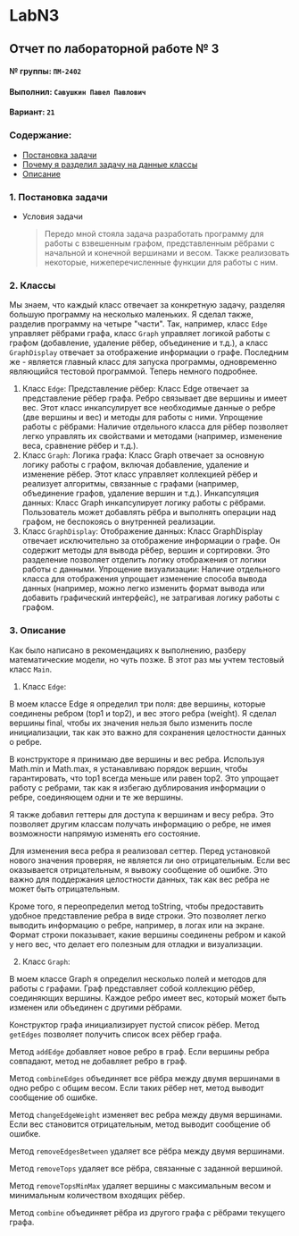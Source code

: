 # LabN3
## Отчет по лабораторной работе № 3

#### № группы: `ПМ-2402`

#### Выполнил: `Савушкин Павел Павлович`

#### Вариант: `21`

### Cодержание:

- [Постановка задачи](#1-постановка-задачи)
- [Почему я разделил задачу на данные классы](#2-классы)
- [Описание](#3-описание)

### 1. Постановка задачи

- Условия задачи
  > Передо мной стояла задача разработать программу для работы с взвешенным графом, представленным рёбрами с начальной и конечной вершинами и весом. Также реализовать некоторые, нижеперечисленные функции для работы с ним.

### 2. Классы

Мы знаем, что каждый класс отвечает за конкретную задачу, разделяя большую программу на несколько маленьких. Я сделал также, разделив программу на четыре "части". Так, например, класс `Edge` управляет рёбрами графа, класс `Graph` управляет логикой работы с графом (добавление, удаление рёбер, объединение и т.д.), а класс `GraphDisplay` отвечает за отображение информации о графе. Последним же - является главный класс для запуска программы, одновременно являющийся тестовой программой.
Теперь немного подробнее.
1. Класс `Edge`:
Представление рёбер: Класс Edge отвечает за представление рёбер графа. Ребро связывает две вершины и имеет вес. Этот класс инкапсулирует все необходимые данные о ребре (две вершины и вес) и методы для работы с ними.
Упрощение работы с рёбрами: Наличие отдельного класса для рёбер позволяет легко управлять их свойствами и методами (например, изменение веса, сравнение рёбер и т.д.).
2. Класс `Graph`:
Логика графа: Класс Graph отвечает за основную логику работы с графом, включая добавление, удаление и изменение рёбер. Этот класс управляет коллекцией рёбер и реализует алгоритмы, связанные с графами (например, объединение графов, удаление вершин и т.д.).
Инкапсуляция данных: Класс Graph инкапсулирует логику работы с рёбрами. Пользователь может добавлять рёбра и выполнять операции над графом, не беспокоясь о внутренней реализации.
3. Класс `GraphDisplay`:
Отображение данных: Класс GraphDisplay отвечает исключительно за отображение информации о графе. Он содержит методы для вывода рёбер, вершин и сортировки. Это разделение позволяет отделить логику отображения от логики работы с данными.
Упрощение визуализации: Наличие отдельного класса для отображения упрощает изменение способа вывода данных (например, можно легко изменить формат вывода или добавить графический интерфейс), не затрагивая логику работы с графом.

### 3. Описание

Как было написано в рекомендациях к выполнению, разберу математические модели, но чуть позже. В этот раз мы учтем тестовый класс `Main`.

1. Класс `Edge`:

В моем классе Edge я определил три поля: две вершины, которые соединены ребром (top1 и top2), и вес этого ребра (weight). Я сделал вершины final, чтобы их значения нельзя было изменить после инициализации, так как это важно для сохранения целостности данных о ребре.

В конструкторе я принимаю две вершины и вес ребра. Используя Math.min и Math.max, я устанавливаю порядок вершин, чтобы гарантировать, что top1 всегда меньше или равен top2. Это упрощает работу с ребрами, так как я избегаю дублирования информации о ребре, соединяющем одни и те же вершины.

Я также добавил геттеры для доступа к вершинам и весу ребра. Это позволяет другим классам получать информацию о ребре, не имея возможности напрямую изменять его состояние.

Для изменения веса ребра я реализовал сеттер. Перед установкой нового значения проверяя, не является ли оно отрицательным. Если вес оказывается отрицательным, я вывожу сообщение об ошибке. Это важно для поддержания целостности данных, так как вес ребра не может быть отрицательным.

Кроме того, я переопределил метод toString, чтобы предоставить удобное представление ребра в виде строки. Это позволяет легко выводить информацию о ребре, например, в логах или на экране. Формат строки показывает, какие вершины соединены ребром и какой у него вес, что делает его полезным для отладки и визуализации.

2. Класс `Graph`:

В моем классе Graph я определил несколько полей и методов для работы с графами. Граф представляет собой коллекцию рёбер, соединяющих вершины. Каждое ребро имеет вес, который может быть изменен или объединен с другими рёбрами.

Конструктор графа инициализирует пустой список рёбер.
Метод `getEdges` позволяет получить список всех рёбер графа.

Метод `addEdge` добавляет новое ребро в граф. Если вершины ребра совпадают, метод не добавляет ребро в граф.

Метод `combineEdges` объединяет все рёбра между двумя вершинами в одно ребро с общим весом. Если таких рёбер нет, метод выводит сообщение об ошибке.

Метод `changeEdgeWeight` изменяет вес ребра между двумя вершинами. Если вес становится отрицательным, метод выводит сообщение об ошибке.

Метод `removeEdgesBetween` удаляет все рёбра между двумя вершинами.

Метод `removeTops` удаляет все рёбра, связанные с заданной вершиной.

Метод `removeTopsMinMax` удаляет вершины с максимальным весом и минимальным количеством входящих рёбер.

Метод `combine` объединяет рёбра из другого графа с рёбрами текущего графа.
